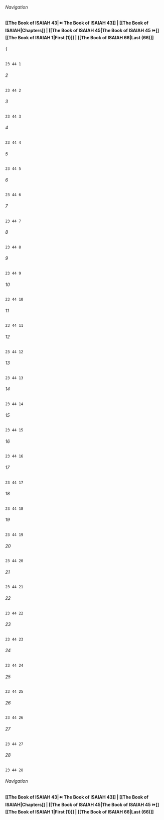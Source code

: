 
###### Navigation
**[[The Book of ISAIAH 43|⏪ The Book of ISAIAH 43]] | [[The Book of ISAIAH|Chapters]] | [[The Book of ISAIAH 45|The Book of ISAIAH 45 ⏩]]**
**[[The Book of ISAIAH 1|First (1)]] | [[The Book of ISAIAH 66|Last (66)]]**

###### 1
``` verse
23 44 1 
```
###### 2
``` verse
23 44 2 
```
###### 3
``` verse
23 44 3 
```
###### 4
``` verse
23 44 4 
```
###### 5
``` verse
23 44 5 
```
###### 6
``` verse
23 44 6 
```
###### 7
``` verse
23 44 7 
```
###### 8
``` verse
23 44 8 
```
###### 9
``` verse
23 44 9 
```
###### 10
``` verse
23 44 10 
```
###### 11
``` verse
23 44 11 
```
###### 12
``` verse
23 44 12 
```
###### 13
``` verse
23 44 13 
```
###### 14
``` verse
23 44 14 
```
###### 15
``` verse
23 44 15 
```
###### 16
``` verse
23 44 16 
```
###### 17
``` verse
23 44 17 
```
###### 18
``` verse
23 44 18 
```
###### 19
``` verse
23 44 19 
```
###### 20
``` verse
23 44 20 
```
###### 21
``` verse
23 44 21 
```
###### 22
``` verse
23 44 22 
```
###### 23
``` verse
23 44 23 
```
###### 24
``` verse
23 44 24 
```
###### 25
``` verse
23 44 25 
```
###### 26
``` verse
23 44 26 
```
###### 27
``` verse
23 44 27 
```
###### 28
``` verse
23 44 28 
```

###### Navigation
**[[The Book of ISAIAH 43|⏪ The Book of ISAIAH 43]] | [[The Book of ISAIAH|Chapters]] | [[The Book of ISAIAH 45|The Book of ISAIAH 45 ⏩]]**
**[[The Book of ISAIAH 1|First (1)]] | [[The Book of ISAIAH 66|Last (66)]]**

